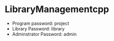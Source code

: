 # LibraryManagementcpp
- Program password: project
- Library Password: library
- Adminstrator Password: admin
